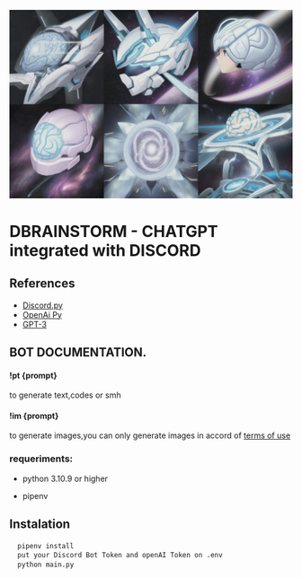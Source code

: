 
![Logo](https://github.com/Miguerfi/DBrainStorm/blob/main/ce4e43c9-d96f-461b-8877-63676b0ffa0d.jpeg)


# DBRAINSTORM - CHATGPT integrated with DISCORD



## References

 - [Discord.py](https://github.com/Rapptz/discord.py)
 - [OpenAi Py](https://github.com/openai/openai-python)
 - [GPT-3](https://github.com/openai/gpt-3)


## BOT DOCUMENTATION.

#### !pt {prompt}
to generate text,codes or smh

#### !im {prompt}

to generate images,you can only generate images in accord of [terms of use](https://openai.com/terms/)




### requeriments:
* python 3.10.9 or higher

* pipenv

## Instalation
```bash
  pipenv install
  put your Discord Bot Token and openAI Token on .env
  python main.py
```
    
